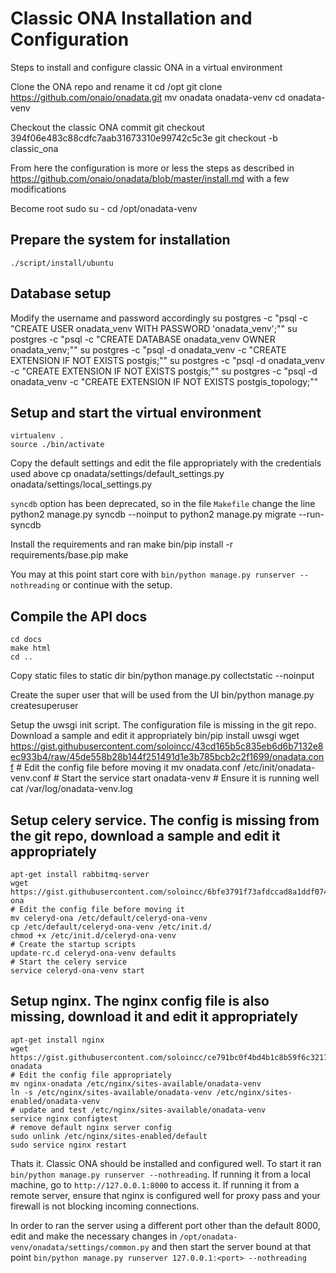 # Classic ONA Installation and Configuration

Steps to install and configure classic ONA in a virtual environment

Clone the ONA repo and rename it
	cd /opt
	git clone https://github.com/onaio/onadata.git
	mv onadata onadata-venv
	cd onadata-venv

Checkout the classic ONA commit
	git checkout 394f06e483c88cdfc7aab31673310e99742c5c3e
	git checkout -b classic_ona

From here the configuration is more or less the steps as described in https://github.com/onaio/onadata/blob/master/install.md with a few modifications

Become root
	sudo su -
	cd /opt/onadata-venv

## Prepare the system for installation
	./script/install/ubuntu

## Database setup
Modify the username and password accordingly
	su postgres -c "psql -c \"CREATE USER onadata_venv WITH PASSWORD 'onadata_venv';\""
	su postgres -c "psql -c \"CREATE DATABASE onadata_venv OWNER onadata_venv;\""
	su postgres -c "psql -d onadata_venv -c \"CREATE EXTENSION IF NOT EXISTS postgis;\""
	su postgres -c "psql -d onadata_venv -c \"CREATE EXTENSION IF NOT EXISTS postgis;\""
	su postgres -c "psql -d onadata_venv -c \"CREATE EXTENSION IF NOT EXISTS postgis_topology;\""

## Setup and start the virtual environment
	virtualenv .
	source ./bin/activate

Copy the default settings and edit the file appropriately with the credentials used above
	cp onadata/settings/default_settings.py onadata/settings/local_settings.py 

`syncdb` option has been deprecated, so in the file `Makefile` change the line 
	python2 manage.py syncdb --noinput
to 
	python2 manage.py migrate --run-syncdb

Install the requirements and ran make
	bin/pip install -r requirements/base.pip
	make

You may at this point start core with `bin/python manage.py runserver --nothreading` or continue with the setup.
## Compile the API docs
	cd docs
	make html
	cd ..

Copy static files to static dir
	bin/python manage.py collectstatic --noinput

Create the super user that will be used from the UI
	bin/python manage.py createsuperuser

Setup the uwsgi init script. The configuration file is missing in the git repo. Download a sample and edit it appropriately
	bin/pip install uwsgi
	wget https://gist.githubusercontent.com/soloincc/43cd165b5c835eb6d6b7132e8ec933b4/raw/45de558b28b144f251491d1e3b785bcb2c2f1699/onadata.conf
	# Edit the config file before moving it
	mv onadata.conf /etc/init/onadata-venv.conf 
	# Start the service
	start onadata-venv
	# Ensure it is running well
	cat /var/log/onadata-venv.log

## Setup celery service. The config is missing from the git repo, download a sample and edit it appropriately
	apt-get install rabbitmq-server
	wget https://gist.githubusercontent.com/soloincc/6bfe3791f73afdccad8a1ddf07404729/raw/d0f78668cb83c2c957c015e89aaa1231dca44e29/celeryd-ona
	# Edit the config file before moving it
	mv celeryd-ona /etc/default/celeryd-ona-venv
	cp /etc/default/celeryd-ona-venv /etc/init.d/
	chmod +x /etc/init.d/celeryd-ona-venv
	# Create the startup scripts
	update-rc.d celeryd-ona-venv defaults
	# Start the celery service
	service celeryd-ona-venv start

## Setup nginx. The nginx config file is also missing, download it and edit it appropriately
	apt-get install nginx
	wget https://gist.githubusercontent.com/soloincc/ce791bc0f4bd4b1c8b59f6c321711f6e/raw/32febd14088284dd5bc3a94ebedfd572fad56070/nginx-onadata
	# Edit the config file appropriately
	mv nginx-onadata /etc/nginx/sites-available/onadata-venv
	ln -s /etc/nginx/sites-available/onadata-venv /etc/nginx/sites-enabled/onadata-venv
 	# update and test /etc/nginx/sites-available/onadata-venv
    service nginx configtest
    # remove default nginx server config
    sudo unlink /etc/nginx/sites-enabled/default
    sudo service nginx restart

Thats it. Classic ONA should be installed and configured well. To start it ran `bin/python manage.py runserver --nothreading`. If running it from a local machine, go to `http://127.0.0.1:8000` to access it. If running it from a remote server, ensure that nginx is configured well for proxy pass and your firewall is not blocking incoming connections.

In order to ran the server using a different port other than the default 8000, edit and make the necessary changes in `/opt/onadata-venv/onadata/settings/common.py` and then start the server bound at that point `bin/python manage.py runserver 127.0.0.1:<port> --nothreading`